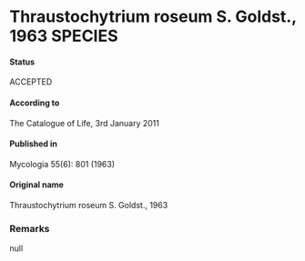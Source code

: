 Thraustochytrium roseum S. Goldst., 1963 SPECIES
=======

#### Status
ACCEPTED

#### According to
The Catalogue of Life, 3rd January 2011

#### Published in
Mycologia 55(6): 801 (1963)

#### Original name
Thraustochytrium roseum S. Goldst., 1963

### Remarks
null